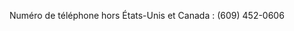 <Token xmlns:xlink="http://www.w3.org/1999/xlink">Numéro de téléphone hors États-Unis et Canada : (609) 452-0606</Token>

<!--HONumber=May16_HO1-->


